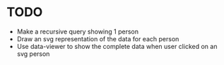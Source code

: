 # TODO
- Make a recursive query showing 1 person
- Draw an svg representation of the data for each person
- Use data-viewer to show the complete data when user clicked on an svg person
